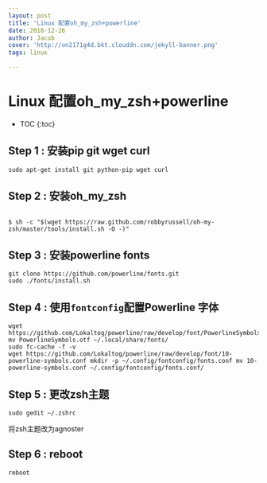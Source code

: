```yaml
---
layout: post
title: 'Linux 配置oh_my_zsh+powerline'
date: 2018-12-26
author: Jacob
cover: 'http://on2171g4d.bkt.clouddn.com/jekyll-banner.png'
tags: linux

---
```

















# Linux 配置oh_my_zsh+powerline







































* TOC
{:toc}

























































## Step 1 : 安装pip git wget curl

```shell
sudo apt-get install git python-pip wget curl
```

## Step 2 : 安装oh_my_zsh

```shell

```

```shell
$ sh -c "$(wget https://raw.github.com/robbyrussell/oh-my-zsh/master/tools/install.sh -O -)"
```

## Step 3 : 安装powerline fonts

```shell
git clone https://github.com/powerline/fonts.git
sudo ./fonts/install.sh
```

## Step 4 : 使用`fontconfig`配置Powerline 字体

```shell
wget https://github.com/Lokaltog/powerline/raw/develop/font/PowerlineSymbols.otf
mv PowerlineSymbols.otf ~/.local/share/fonts/
sudo fc-cache -f -v
wget https://github.com/Lokaltog/powerline/raw/develop/font/10-powerline-symbols.conf mkdir -p ~/.config/fontconfig/fonts.conf mv 10-powerline-symbols.conf ~/.config/fontconfig/fonts.conf/
```

## Step 5 : 更改zsh主题

```shell
sudo gedit ~/.zshrc
```

将zsh主题改为agnoster

## Step 6 : reboot

```shell
reboot
```


